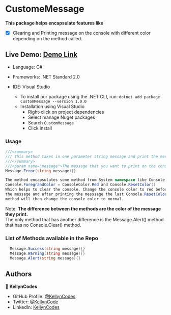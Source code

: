 # CustomeMessage
**This package helps encapsulate features like**
* [x] Clearing and Printing message on the console with different color depending on the method called.

## Live Demo: [Demo Link](https://KellynCodes.github.io/CustomMessage)

- Language: C#
- Frameworks: .NET Standard 2.0
- IDE: Visual Studio

  - To install our package using the .NET CLI, run: `dotnet add package CustomMessage --version 1.0.0`
  - Installation using Visual Studio
    - Right-click on project dependencies
    - Select manage Nuget packages
    - Search `CustomMessage`
    - Click install

### Usage
```C#
///<summary>
/// This method takes in one parameter string message and print the message in the console with danger color.
///</summary>
///<param name="message">The message that you want to print on the console.</param>
Message.Error(string message){}

The method encapsulates some method from System namespace like Console.Clear(),
Console.ForegrandColor = ConsoleColor.Red and Console.ResetColor()
Which helps to clear the console, Change the console color to red before printing
the message and after printing the messsage the last Console.ResetColor()
method will then change the console color to normal.
```

Note: **The difference between the methods are the color of the message they print.**
 </br > The only method that has another difference is the Message.Alert() method that has no Console.Clear() method.

 ### List of Methods available in the Repo
 ```C# Message.Error(string message){}
   Message.Success(string message){}
   Message.Warning(string message){}
   Message.Alert(string message){}
  ```
  ## Authors

👤 **KellynCodes**

- GitHub Profile: [@KellynCodes](https://github.com/KellynCodes)
- Twitter: [@KellynCode](https://twitter.com/Kellyncode)
- LinkedIn: [KellynCodes](https://linkedin.com/in/kellynCodes)
